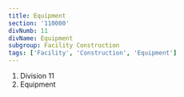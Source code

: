 ```yaml
---
title: Equipment
section: '110000'
divNumb: 11
divName: Equipment
subgroup: Facility Construction
tags: ['Facility', 'Construction', 'Equipment']
---
```


   1. Division 11
   1. Equipment

